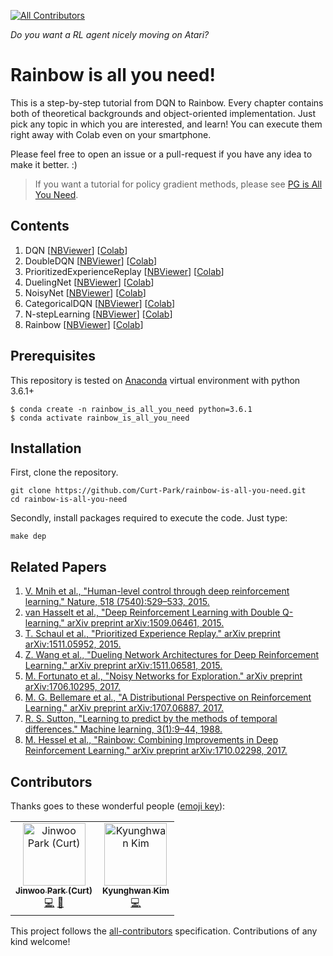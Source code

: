 [![All Contributors](https://img.shields.io/badge/all_contributors-2-orange.svg?style=flat-square)](#contributors)

*Do you want a RL agent nicely moving on Atari?*
# Rainbow is all you need!

This is a step-by-step tutorial from DQN to Rainbow.
Every chapter contains both of theoretical backgrounds and object-oriented implementation. Just pick any topic in which you are interested, and learn! You can execute them right away with Colab even on your smartphone.

Please feel free to open an issue or a pull-request if you have any idea to make it better. :)

>If you want a tutorial for policy gradient methods, please see [PG is All You Need](https://github.com/MrSyee/pg-is-all-you-need).

## Contents

01. DQN [[NBViewer](https://nbviewer.jupyter.org/github/Curt-Park/rainbow-is-all-you-need/blob/master/01.dqn.ipynb)] [[Colab](https://colab.research.google.com/github/Curt-Park/rainbow-is-all-you-need/blob/master/01.dqn.ipynb)]
02. DoubleDQN [[NBViewer](https://nbviewer.jupyter.org/github/Curt-Park/rainbow-is-all-you-need/blob/master/02.double_q.ipynb)] [[Colab](https://colab.research.google.com/github/Curt-Park/rainbow-is-all-you-need/blob/master/02.double_q.ipynb)]
03. PrioritizedExperienceReplay [[NBViewer](https://nbviewer.jupyter.org/github/Curt-Park/rainbow-is-all-you-need/blob/master/03.per.ipynb)] [[Colab](https://colab.research.google.com/github/Curt-Park/rainbow-is-all-you-need/blob/master/03.per.ipynb)]
04. DuelingNet [[NBViewer](https://nbviewer.jupyter.org/github/Curt-Park/rainbow-is-all-you-need/blob/master/04.dueling.ipynb)] [[Colab](https://colab.research.google.com/github/Curt-Park/rainbow-is-all-you-need/blob/master/04.dueling.ipynb)]
05. NoisyNet [[NBViewer](https://nbviewer.jupyter.org/github/Curt-Park/rainbow-is-all-you-need/blob/master/05.noisy_net.ipynb)] [[Colab](https://colab.research.google.com/github/Curt-Park/rainbow-is-all-you-need/blob/master/05.noisy_net.ipynb)]
06. CategoricalDQN [[NBViewer](https://nbviewer.jupyter.org/github/Curt-Park/rainbow-is-all-you-need/blob/master/06.categorical_dqn.ipynb)] [[Colab](https://colab.research.google.com/github/Curt-Park/rainbow-is-all-you-need/blob/master/06.categorical_dqn.ipynb)]
07. N-stepLearning [[NBViewer](https://nbviewer.jupyter.org/github/Curt-Park/rainbow-is-all-you-need/blob/master/07.n_step_learning.ipynb)] [[Colab](https://colab.research.google.com/github/Curt-Park/rainbow-is-all-you-need/blob/master/07.n_step_learning.ipynb)]
08. Rainbow [[NBViewer](https://nbviewer.jupyter.org/github/Curt-Park/rainbow-is-all-you-need/blob/master/08.rainbow.ipynb)] [[Colab](https://colab.research.google.com/github/Curt-Park/rainbow-is-all-you-need/blob/master/08.rainbow.ipynb)]

## Prerequisites
This repository is tested on [Anaconda](https://www.anaconda.com/distribution/) virtual environment with python 3.6.1+
```
$ conda create -n rainbow_is_all_you_need python=3.6.1
$ conda activate rainbow_is_all_you_need
```

## Installation
First, clone the repository.
```
git clone https://github.com/Curt-Park/rainbow-is-all-you-need.git
cd rainbow-is-all-you-need
```

Secondly, install packages required to execute the code. Just type:
```
make dep
```

## Related Papers

01. [V. Mnih et al., "Human-level control through deep reinforcement learning." Nature, 518
(7540):529–533, 2015.](https://storage.googleapis.com/deepmind-media/dqn/DQNNaturePaper.pdf)
02. [van Hasselt et al., "Deep Reinforcement Learning with Double Q-learning." arXiv preprint arXiv:1509.06461, 2015.](https://arxiv.org/pdf/1509.06461.pdf)
03. [T. Schaul et al., "Prioritized Experience Replay." arXiv preprint arXiv:1511.05952, 2015.](https://arxiv.org/pdf/1511.05952.pdf)
04. [Z. Wang et al., "Dueling Network Architectures for Deep Reinforcement Learning." arXiv preprint arXiv:1511.06581, 2015.](https://arxiv.org/pdf/1511.06581.pdf)
05. [M. Fortunato et al., "Noisy Networks for Exploration." arXiv preprint arXiv:1706.10295, 2017.](https://arxiv.org/pdf/1706.10295.pdf)
06. [M. G. Bellemare et al., "A Distributional Perspective on Reinforcement Learning." arXiv preprint arXiv:1707.06887, 2017.](https://arxiv.org/pdf/1707.06887.pdf)
07. [R. S. Sutton, "Learning to predict by the methods of temporal differences." Machine learning, 3(1):9–44, 1988.](http://incompleteideas.net/papers/sutton-88-with-erratum.pdf)
08. [M. Hessel et al., "Rainbow: Combining Improvements in Deep Reinforcement Learning." arXiv preprint arXiv:1710.02298, 2017.](https://arxiv.org/pdf/1710.02298.pdf)

## Contributors

Thanks goes to these wonderful people ([emoji key](https://allcontributors.org/docs/en/emoji-key)):

<!-- ALL-CONTRIBUTORS-LIST:START - Do not remove or modify this section -->
<!-- prettier-ignore -->
<table><tr><td align="center"><a href="https://www.linkedin.com/in/curt-park/"><img src="https://avatars3.githubusercontent.com/u/14961526?v=4" width="100px;" alt="Jinwoo Park (Curt)"/><br /><sub><b>Jinwoo Park (Curt)</b></sub></a><br /><a href="https://github.com/Curt-Park/rainbow-is-all-you-need/commits?author=Curt-Park" title="Code">💻</a> <a href="https://github.com/Curt-Park/rainbow-is-all-you-need/commits?author=Curt-Park" title="Documentation">📖</a></td><td align="center"><a href="https://www.linkedin.com/in/kyunghwan-kim-0739a314a/"><img src="https://avatars3.githubusercontent.com/u/17582508?v=4" width="100px;" alt="Kyunghwan Kim"/><br /><sub><b>Kyunghwan Kim</b></sub></a><br /><a href="https://github.com/Curt-Park/rainbow-is-all-you-need/commits?author=MrSyee" title="Code">💻</a></td></tr></table>

<!-- ALL-CONTRIBUTORS-LIST:END -->

This project follows the [all-contributors](https://github.com/all-contributors/all-contributors) specification. Contributions of any kind welcome!
